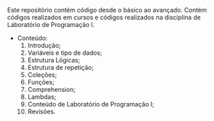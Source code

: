 Este repositório contém código desde o básico ao avançado. Contém códigos realizados em cursos e códigos realizados na disciplina de Laboratório de Programação I.
- Conteúdo:
    1. Introdução;
    2. Variáveis e tipo de dados;
    3. Estrutura Lógicas;
    4. Estrutura de repetição;
    5. Coleções;
    6. Funções;
    7. Comprehension;
    8. Lambdas;
    9. Conteúdo de Laboratório de Programação I;
    10. Revisões.

